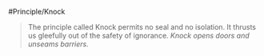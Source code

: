 #Principle/Knock

>The principle called Knock permits no seal and no isolation. It thrusts us gleefully out of the safety of ignorance. *Knock opens doors and unseams barriers.*

